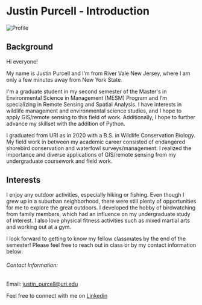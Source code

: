 # Justin Purcell - Introduction
![Profile](https://media.licdn.com/dms/image/C4E03AQFuyfjZqAeIzQ/profile-displayphoto-shrink_200_200/0/1610384535007?e=1680134400&v=beta&t=-sQH2T5KwJG0lewvfjyuMtMchXJGppyCGimNbmU_sEc)
## Background

Hi everyone!

My name is Justin Purcell and I’m from River Vale New Jersey, where I am only a few minutes away from New York State. 

I'm a graduate student in my second semester of the Master's in Environmental Science in Management (MESM) Program and I’m specializing in Remote Sensing and Spatial Analysis. I have interests in wildlife management and environmental science studies, and I hope to apply GIS/remote sensing to this field of work. Additionally, I hope to further advance my skillset with the addition of Python. 

I graduated from URI as in 2020 with a B.S. in Wildlife Conservation Biology. My field work in between my academic career consisted of endangered shorebird conservation and waterfowl surveys/management. I realized the importance and diverse applications of GIS/remote sensing from my undergraduate coursework and field work. 

## Interests


I enjoy any outdoor activities, especially hiking or fishing. Even though I grew up in a suburban neighborhood, there were still plenty of opportunities for me to explore the great outdoors. I developed the hobby of birdwatching from family members, which had an influence on my undergraduate study of interest. I also love physical fitness activities such as mixed martial arts and working out at a gym. 

I look forward to getting to know my fellow classmates by the end of the semester! Please feel free to reach out in class or by my contact information below:

###### Contact Information:

Email: justin_purcell@uri.edu

Feel free to connect with me on [Linkedin](https://www.linkedin.com/in/justinpurcell20/)
